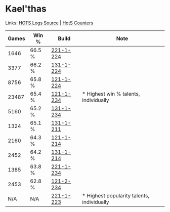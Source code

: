 # Kael'thas

Links: [HOTS Logs Source](https://www.hotslogs.com/Sitewide/HeroDetails?Hero=Kael'thas) | [HotS Counters](http://hotscounters.com/#/hero/Kael'thas)

Games  | Win %  | Build     | Note
-----  | -----  | -----     | ----
1646   | 66.5 % | [221-1-224](http://www.heroesfire.com/hots/talent-calculator/kaelthas#kbGO) | 
3377   | 66.2 % | [131-1-224](http://www.heroesfire.com/hots/talent-calculator/kaelthas#h9Xu) | 
8756   | 65.8 % | [121-1-224](http://www.heroesfire.com/hots/talent-calculator/kaelthas#gn7O) | 
23487  | 65.4 % | [121-1-234](http://www.heroesfire.com/hots/talent-calculator/kaelthas#gn7Y) | * Highest win % talents, individually
5160   | 65.2 % | [131-1-234](http://www.heroesfire.com/hots/talent-calculator/kaelthas#h9Y2) | 
1324   | 65.1 % | [131-1-211](http://www.heroesfire.com/hots/talent-calculator/kaelthas#h9Xh) | 
2160   | 64.3 % | [121-1-214](http://www.heroesfire.com/hots/talent-calculator/kaelthas#gn7E) | 
2452   | 64.2 % | [131-1-214](http://www.heroesfire.com/hots/talent-calculator/kaelthas#h9Xk) | 
1385   | 63.8 % | [221-1-234](http://www.heroesfire.com/hots/talent-calculator/kaelthas#kbGY) | 
2453   | 62.8 % | [121-2-234](http://www.heroesfire.com/hots/talent-calculator/kaelthas#gnNA) | 
N/A    | N/A    | [221-1-223](http://www.heroesfire.com/hots/talent-calculator/kaelthas#kbGN) | * Highest popularity talents, individually
